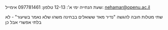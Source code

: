 שעת הנחייה
ימי א': 12-13
טלפון: 097781461
אימייל: nehamar@openu.ac.il

שתי מטלות חובה להגשה
"נדיר מאד ששואלים בבחינה משהו שלא נאמר בשיעור" - לא בלתי אפשרי אבל כן